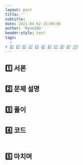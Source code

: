 ```yaml
---
layout: post
title: ''
subtitle:
date: 2021-04-02 15:00:00
author: 'Kyun2da'
header-style: text
tags:
  -
# 0️⃣ 1️⃣ 2️⃣ 3️⃣ 4️⃣ 5️⃣ 6️⃣ 7️⃣ 8️⃣ 9️⃣ 🔟
---
```


## 1️⃣ 서론

## 2️⃣ 문제 설명

## 3️⃣ 풀이

## 4️⃣ 코드

```python

```

## 5️⃣ 마치며

